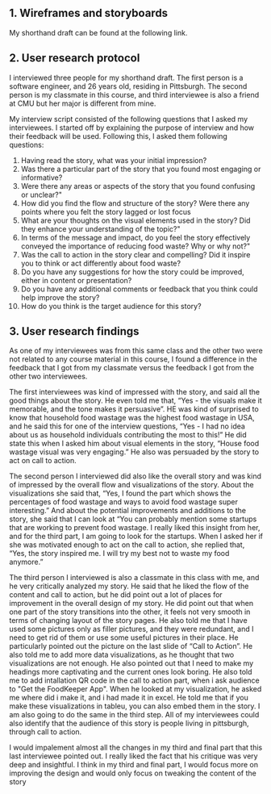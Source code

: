 ## 1. Wireframes and storyboards
My shorthand draft can be found at the following link.

## 2. User research protocol

I interviewed three people for my shorthand draft. The first person is a software engineer, and 26 years old, residing in Pittsburgh. 
The second person is my classmate in this course, and third interviewee is also a friend at CMU but her major is different from mine. 

My interview script consisted of the following questions that I asked my interviewees. I started off by explaining the purpose of interview and how their feedback will be used. Following this, I asked them following questions:

1.	Having read the story, what was your initial impression?
2.	Was there a particular part of the story that you found most engaging or informative?
3.	Were there any areas or aspects of the story that you found confusing or unclear?"
4.	How did you find the flow and structure of the story? Were there any points where you felt the story lagged or lost focus
5.	What are your thoughts on the visual elements used in the story? Did they enhance your understanding of the topic?"
6.	In terms of the message and impact, do you feel the story effectively conveyed the importance of reducing food waste? Why or why not?"
7.	Was the call to action in the story clear and compelling? Did it inspire you to think or act differently about food waste?
8.	Do you have any suggestions for how the story could be improved, either in content or presentation?
9.	Do you have any additional comments or feedback that you think could help improve the story?
10.	How do you think is the target audience for this story?


## 3. User research findings
As one of my interviewees was from this same class and the other two were not related to any course material in this course, I found a difference in the feedback that I got from my classmate versus the feedback I got from the other two interviewees. 

The first interviewees was kind of impressed with the story, and said all the good things about the story. He even told me that, “Yes - the visuals make it memorable, and the tone makes it persuasive”. HE was kind of surprised to know that household food wastage was the highest food wastage in USA, and he said this for one of the interview questions, “Yes - I had no idea about us as household individuals contributing the most to this!” He did state this when I asked him about visual elements in the story, “House food wastage visual was very engaging.”
He also was persuaded by the story to act on call to action. 

The second person I interviewed did also like the overall story and was kind of impressed by the overall flow and visualizations of the story. About the visualizations she said that, “Yes, I found the part which shows the percentages of food wastage and ways to avoid food wastage super interesting.” And about the potential improvements and additions to the story, she said that I can look at “You can probably mention some startups that are working to prevent food wastage. I really liked this insight from her, and for the third part, I am going to look for the startups. When I asked her if she was motivated enough to act on the call to action, she replied that, “Yes, the story inspired me. I will try my best not to waste my food anymore.”

The third person I interviewed is also a classmate in this class with me, and he very critically analyzed my story. He said that he liked the flow of the content and call to action, but he did point out a lot of places for improvement in the overall design of my story. He did point out that when one part of the story transitions into the other, it feels not very smooth in terms of changing layout of the story pages. He also told me that I have used some pictures only as filler pictures, and they were redundant, and I need to get rid of them or use some useful pictures in their place. He particularly pointed out the picture on the last slide of “Call to Action”. He also told me to add more data visualizations, as he thought that two visualizations are not enough. He also pointed out that I need to make my headings more captivating and the current ones look boring. He also told me to add intallation QR code in the call to action part, when i ask audience to "Get the FoodKeeper App". When he looked at my visualization, he asked me where did i make it, and i had made it in excel. He told me that if you make these visualizations in tableu, you can also embed them in the story. I am also going to do the same in the third step. 
All of my interviewees could also identify that the audience of this story is people living in pittsburgh, through call to action.

I would impalement almost all the changes in my third and final part that this last interviewee pointed out. I really liked the fact that his critique was very deep and insightful. I think in my third and final part, I would focus more on improving the design and would only focus on tweaking the content of the story



